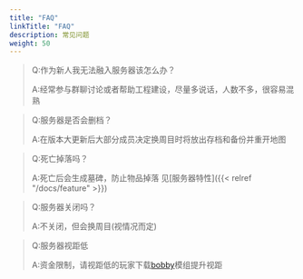 ```yaml
---
title: "FAQ"
linkTitle: "FAQ"
description: 常见问题
weight: 50
---
```


> Q:作为新人我无法融入服务器该怎么办？
>
> A:经常参与群聊讨论或者帮助工程建设，尽量多说话，人数不多，很容易混熟

> Q:服务器是否会删档？
>
> A:在版本大更新后大部分成员决定换周目时将放出存档和备份并重开地图

> Q:死亡掉落吗？
>
> A:死亡后会生成墓碑，防止物品掉落 见[服务器特性]({{< relref "/docs/feature" >}})

> Q:服务器关闭吗？
>
> A:不关闭，但会换周目(视情况而定)

> Q:服务器视距低
>
> A:资金限制，请视距低的玩家下载[bobby](https://www.modrinth.com/mod/bobby)模组提升视距
